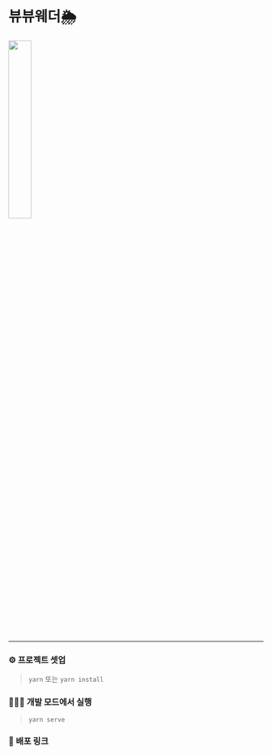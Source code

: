 # 뷰뷰웨더🌦️

<img src="https://github.com/cho-hyeonjin/vue-view-weather/assets/78816754/5d5348da-3ba1-4634-879c-474510aadb1d" width="30%"/>

---

### ⚙️ 프로젝트 셋업

> `yarn` 또는 `yarn install`

### 🧑🏻‍💻 개발 모드에서 실행

> `yarn serve`

### 🔗 배포 링크

> []()
